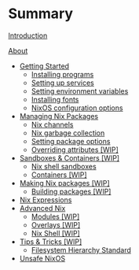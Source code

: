 # Summary

[Introduction](./intro.md)

[About](./about.md)

- [Getting Started](./gettingstarted.md)
  - [Installing programs](./installingprogs.md)
  - [Setting up services](./services.md)
  - [Setting environment variables](./envvars.md)
  - [Installing fonts](./fonts.md)
  - [NixOS configuration options](./options.md)
- [Managing Nix Packages](./packages.md)
  - [Nix channels](./channels.md)
  - [Nix garbage collection](./garbage.md)
  - [Setting package options](./packageoptions.md)
  - [Overriding attributes [WIP]](./overriding.md)
- [Sandboxes & Containers [WIP]](./containerschapter.md)
  - [Nix shell sandboxes](./nixsandboxes.md)
  - [Containers [WIP]](./containers.md)
- [Making Nix packages [WIP]](./derivations.md)
  - [Building packages [WIP]](./buildingpackages.md)
- [Nix Expressions](./nixexpressions.md)
- [Advanced Nix](./advancednix.md)
  - [Modules [WIP]](./modules.md)
  - [Overlays [WIP]](./overlays.md)
  - [Nix Shell [WIP]](./nixshell.md)
- [Tips & Tricks [WIP]](./tipsandtricks.md)
  - [Filesystem Hierarchy Standard](./fhs.md)
- [Unsafe NixOS](./unsafe.md)